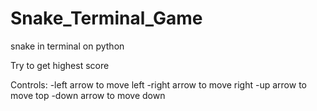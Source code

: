 # Snake_Terminal_Game
snake in terminal on python

Try to get highest score

Controls:
-left arrow to move left
-right arrow to move right
-up arrow to move top
-down arrow to move down
